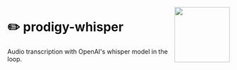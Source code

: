 <a href="https://explosion.ai"><img src="https://explosion.ai/assets/img/logo.svg" width="125" height="125" align="right" /></a>

# ✏️ prodigy-whisper

Audio transcription with OpenAI's whisper model in the loop. 
